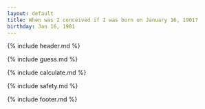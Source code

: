 ```yaml
---
layout: default
title: When was I conceived if I was born on January 16, 1901?
birthday: Jan 16, 1901
---
```


{% include header.md %}

{% include guess.md %}

{% include calculate.md %}

{% include safety.md %}

{% include footer.md %}



